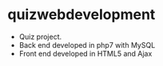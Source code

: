 # quizwebdevelopment
- Quiz project.
- Back end developed in php7 with MySQL
- Front end developed in HTML5 and Ajax

